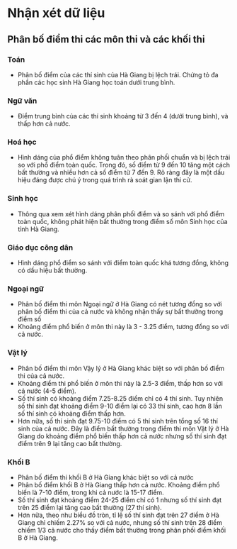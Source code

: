 # Nhận xét dữ liệu

## Phân bố điểm thi các môn thi và các khối thi

### Toán

- Phân bố điểm của các thí sinh của Hà Giang bị lệch trái. Chứng tỏ đa phần các học sinh Hà Giang học toán dưới trung bình.

### Ngữ văn

- Điểm trung bình của các thí sinh khoảng từ 3 đến 4 (dưới trung bình), và thấp hơn cả nước.

### Hoá học

- Hình dáng của phổ điểm không tuân theo phân phối chuẩn và bị lệch trái so với phổ điểm toàn quốc. Trong đó, số điểm từ 9 đến 10 tăng một cách bất thường và nhiều hơn cả số điểm từ 7 đến 9. Rõ ràng đây là một dấu hiệu đáng được chú ý trong quá trình rà soát gian lận thi cử.

### Sinh học 

- Thông qua xem xét hình dáng phân phối điểm và so sánh với phổ điểm toàn quốc, không phát hiện bất thường trong điểm số môn Sinh học của tỉnh Hà Giang.

### Giáo dục công dân

- Hình dáng phổ điểm so sánh với điểm toàn quốc khá tương đồng, không có dấu hiệu bất thường.

### Ngoại ngữ
- Phân bố điểm thi môn Ngoại ngữ ở Hà Giang có nét tương đồng so với phân bố điểm thi của cả nước và không nhận thấy sự bất thường trong điểm số
- Khoảng điểm phổ biến ở môn thi này là 3 - 3.25 điểm, tương đồng so với cả nước.

### Vật lý
- Phân bố điểm thi môn Vậy lý ở Hà Giang khác biệt so với phân bố điểm thi của cả nước.
- Khoảng điểm thi phổ biến ở môn thi này là 2.5-3 điểm, thấp hơn so với cả nước (4-5 điểm).
- Số thí sinh có khoảng điểm 7.25-8.25 điểm chỉ có 4 thí sinh. Tuy nhiên số thí sinh đạt khoảng điểm 9-10 điểm lại có 33 thí sinh, cao hơn 8 lần số thí sinh có khoảng điểm thấp hơn. 
- Hơn nữa, số thí sinh đạt 9.75-10 điểm có 5 thí sinh trên tổng số 16 thí sinh của cả nước. Đây là điểm bất thường trong điểm thi môn Vật lý ở Hà Giang do khoảng điểm phổ biến thấp hơn cả nước nhưng số thí sinh đạt điểm trên 9 lại tăng cao bất thường.

### Khối B
- Phân bố điểm thi khối B ở Hà Giang khác biệt so với cả nước
- Phân bố điểm khối B ở Hà Giang thấp hơn cả nước. Khoảng điểm phổ biến là 7-10 điểm, trong khi cả nước là 15-17 điểm.
- Số thí sinh đạt khoảng điểm 24-25 điểm chỉ có 1 nhưng số thí sinh đạt trên 25 điểm lại tăng cao bất thường (27 thí sinh). 
- Hơn nữa, theo như biểu đồ tròn, tỉ lệ số thí sinh đạt trên 27 điểm ở Hà Giang chỉ chiếm 2.27% so với cả nước, nhưng số thí sinh trên 28 điểm chiếm 1/3 cả nước cho thấy điểm bất thường trong phân phối điểm khối B ở Hà Giang.